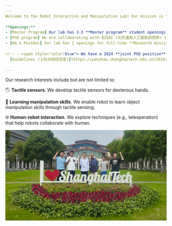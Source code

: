 ```yaml
---
---
Welcome to the Robot Interaction and Manipulation Lab! Our mission is to develop tactile sensing capabilities for humanoid robots.

**Openings:** 
- [Master Program] Our lab has 2-3 **Master program** student openings every year: 2025 保研推免，含报名中的夏令营([夏令营招生简章](https://sist.shanghaitech.edu.cn/2024/0513/c2863a1096341/page.htm)、[报名入口](https://gadmission.shanghaitech.edu.cn/enroll_student/))、统考. Feel free to shot me an email (xiaochx AT shanghaitech.edu.cn) or fill information [应聘 APPLY](https://l1l6pvkmmmw.feishu.cn/share/base/form/shrcnSqulK34HeHeSwWuzwVkxMd){: .button}.
- [PhD program] We are collaborating with BIGAI (北京通用人工智能研究院) to admit 2025 PhD students, focusing on robot manipulation, teleoperation, and related areas. 推免直博夏令营报名中：[通计划夏令营](https://mp.weixin.qq.com/s/PgF59X2Gijm5d1-fRyTdbQ). 需要同时报名上科大夏令营。
- [RA & PostDoc] Our lab has 2 openings for full-time **Research Assistant** and **Research Assistant Professor (or PostDoc)** [应聘 APPLY](https://l1l6pvkmmmw.feishu.cn/share/base/form/shrcnSqulK34HeHeSwWuzwVkxMd){: .button}.

<!-- - <span style="color:blue"> We have a 2024 **joint PhD position** available with BIGAI (北京通用人工智能研究院), focusing on robot manipulation, teleoperation, and related areas (application deadline: May 29 2024). Feel free to contact us by email.  For application details, please refer to
  [Guidelines (上科大研招信息)](https://yanzhao.shanghaitech.edu.cn/2024/0428/c2420a1094332/page.htm)  </span> -->

---
```


Our research interests include but are not limited to:

🖐️ **Tactile sensors**. We develop tactile sensors for dexterous hands.

🧠 **Learning manipulation skills**. We enable robot to learn object manipulation skills through tactile sensing. 

🌐 **Human-robot interaction**. We explore techniques (e.g., teleoperation) that help robots collaborate with human. 


 

<p align="center">
  <img src="images/lab-photo.PNG">
</p>

